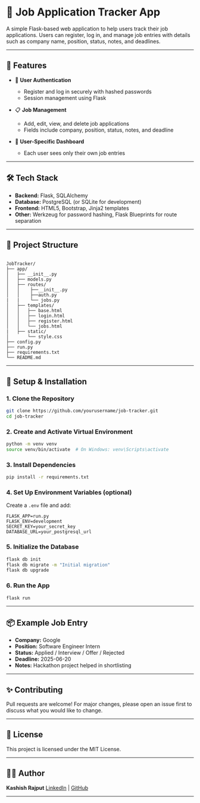 
# 🧭 Job Application Tracker App

A simple Flask-based web application to help users track their job applications. Users can register, log in, and manage job entries with details such as company name, position, status, notes, and deadlines.

---

## 🚀 Features

- 🔐 **User Authentication**
  - Register and log in securely with hashed passwords
  - Session management using Flask

- 📋 **Job Management**
  - Add, edit, view, and delete job applications
  - Fields include company, position, status, notes, and deadline

- 👤 **User-Specific Dashboard**
  - Each user sees only their own job entries

---

## 🛠 Tech Stack

- **Backend:** Flask, SQLAlchemy
- **Database:** PostgreSQL (or SQLite for development)
- **Frontend:** HTML5, Bootstrap, Jinja2 templates
- **Other:** Werkzeug for password hashing, Flask Blueprints for route separation


---

## 📂 Project Structure

```

JobTracker/
├── app/
│   ├── __init__.py
│   ├── models.py
│   ├── routes/
│   │    ├──__init__.py
│   │    ├──auth.py
|   |    └── jobs.py
│   ├── templates/
│   │   ├── base.html
│   │   ├── login.html
│   │   ├── register.html
│   │   └── jobs.html
|   ├── static/
│       └── style.css
├── config.py
├── run.py
├── requirements.txt
└── README.md

````

---

## 🧪 Setup & Installation

### 1. Clone the Repository
```bash
git clone https://github.com/yourusername/job-tracker.git
cd job-tracker
````

### 2. Create and Activate Virtual Environment

```bash
python -m venv venv
source venv/bin/activate  # On Windows: venv\Scripts\activate
```

### 3. Install Dependencies

```bash
pip install -r requirements.txt
```

### 4. Set Up Environment Variables (optional)

Create a `.env` file and add:

```env
FLASK_APP=run.py
FLASK_ENV=development
SECRET_KEY=your_secret_key
DATABASE_URL=your_postgresql_url
```

### 5. Initialize the Database

```bash
flask db init
flask db migrate -m "Initial migration"
flask db upgrade
```

### 6. Run the App

```bash
flask run
```

---

## 📦 Example Job Entry

* **Company:** Google
* **Position:** Software Engineer Intern
* **Status:** Applied / Interview / Offer / Rejected
* **Deadline:** 2025-06-20
* **Notes:** Hackathon project helped in shortlisting

---

## ✨ Contributing

Pull requests are welcome! For major changes, please open an issue first to discuss what you would like to change.

---

## 📄 License

This project is licensed under the MIT License.

---

## 👩‍💻 Author

**Kashish Rajput**
[LinkedIn](https://www.linkedin.com/in/kashish-rajput-b5a344275) | [GitHub](https://github.com/kashishrajputt)

---



